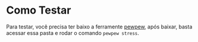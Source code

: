 # Como Testar

Para testar, você precisa ter baixo a ferramente [pewpew](https://github.com/bengadbois/pewpew), após baixar,
basta acessar essa pasta e rodar o comando `pewpew stress`.
